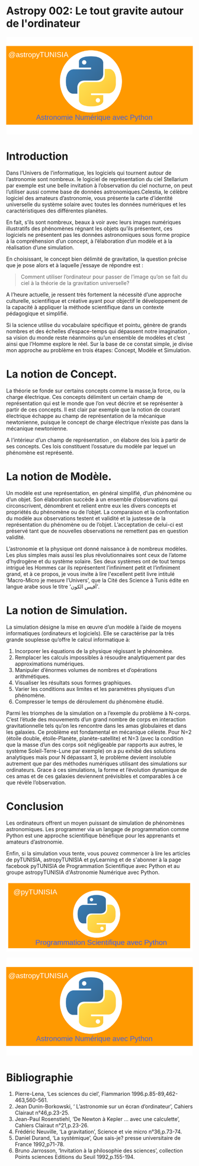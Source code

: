 <!--
author:   (c) riadh BEN NESSIB
email:    riadhbennessib@gmail.com
version:  0.1.0
language: fr
logo:     https://raw.githubusercontent.com/pyTUNISIA/home/master/images/astropy/astropyTUNISIA.png
comment:  astropyTUNISIA: Astronomie Numérique avec Python.
mode   :  Textbook
script:   https://pyodide-cdn2.iodide.io/v0.15.0/full/pyodide.js
@onload
window.languagePluginUrl = 'https://pyodide-cdn2.iodide.io/v0.15.0/full/'
window.pyodide_ready = false;
window.pyodide_modules = new Set()
window.py_packages = ["matplotlib", "numpy"]
window.loadModules = function() {
  languagePluginLoader.then(() => {
    console.log("pyodide is ready")
    if (window.py_packages) {

      for( let i = 0; i < window.py_packages.length; i++ ) {
        window.pyodide_modules.add(window.py_packages[i])
      }

      pyodide.loadPackage(window.py_packages).then(() => {
        console.log("all packages loaded")
        window.pyodide_ready = true;
      });
    }
    else {
      window.pyodide_ready = true;
    }
  })
}

window.loadModules()

@end

@Pyodide.eval: @Pyodide.eval_(@uid)

@Pyodide.eval_
<script>

function initPlot() {
try {

pyodide.runPython(`
import io, base64
try:
  img_str_
except NameError:
  img_str_ = {}

def plot(fig, id="plot-@0"):
  buf = io.BytesIO()
  fig.savefig(buf, format='png')
  buf.seek(0)
  img_str_[id] = "data:image/png;base64," + base64.b64encode(buf.read()).decode('UTF-8')
`)
} catch (e) {}
}

function copyPlot() {
  if ( pyodide.globals.img_str_["plot-@0"] ) {
    document.getElementById("plot-@0").src = pyodide.globals.img_str_["plot-@0"]
    document.getElementById("plot-@0").parentElement.style = ""
  }
}

////////////////////////////////////////////////////

function runPython() {
  if (window.pyodide_ready) {
    pyodide.globals.print = (...e) => { e = e.slice(0,-1); console.log(...e) };
    setTimeout(() => {
      try {
        initPlot()
        let fin = pyodide.runPython(`@input`)
        if (fin) {
          console.log(fin)
        }
        copyPlot()
        send.lia("LIA: stop")
      } catch(e) {
        //window.py_packages = ["matplotlib"]
        let module = e.message.match(/ModuleNotFoundError: No module named '([^']+)/g)
        if (! module) {
          console.error(e)
          //let msg = e.message.match(/File "<unknown>", line (\d+)\n.*\n.*\n.*/g)
          //window.console.log(msg[0])
          send.lia("LIA: stop")
        }
        else if (module.length != 0) {
          module = module[0].split("'")[1]
          if (window.pyodide_modules.has(module)) {
            console.error(e)
            send.lia("LIA: stop")
          } else {
            console.debug("downloading module =>", module)
            window.py_packages = [ module ]
            window.pyodide_ready = false
            window.loadModules()
            runPython()
          }
        }
        else {
          console.error(e)

          send.lia("LIA: stop")
        }
      }
    }, 100)
  } else {
    setTimeout(runPython, 234)
  }
}

runPython()

"LIA: wait";
</script>

<div id="pyplotdiv" style="display:none"><img id="plot-@0" /></div>

<script>
try {
if ( pyodide.globals.img_str_["plot-@0"] )
  document.getElementById("plot-@0").src = pyodide.globals.img_str_["plot-@0"]
  document.getElementById("plot-@0").parentElement.style = ""
} catch(e) {}

</script>

@end

-->


# Astropy 002: Le tout gravite autour de l'ordinateur
![](https://raw.githubusercontent.com/pyTUNISIA/home/master/images/astropy/astropyTUNISIA.png)


# Introduction

Dans l’Univers de l’informatique, les logiciels qui tournent autour de l’astronomie sont nombreux. le logiciel de représentation du ciel Stellarium par exemple est une belle invitation à l’observation du ciel nocturne, on peut l’utiliser aussi comme base de données astronomiques.Celestia, le célèbre logiciel des amateurs d’astronomie, vous présente la carte d’identité universelle du système solaire avec toutes les données numériques et les caractéristiques des différentes planètes.

En fait, s’ils sont nombreux, beaux à voir avec leurs images numériques illustratifs des phénomènes régnant les objets qu’ils présentent, ces logiciels ne présentent pas les données astronomiques sous forme propice à la compréhension d’un concept, à l’élaboration d’un modèle et à la réalisation d’une simulation.

En choisissant, le concept bien délimité de gravitation, la question précise que je pose alors et à laquelle j’essaye de répondre est : 

> Comment utiliser l’ordinateur pour passer de l’image qu’on se fait du ciel à la théorie de la gravitation universelle? 

A l’heure actuelle, je ressent très fortement la nécessité d’une approche culturelle, scientifique et créative ayant pour objectif le développement de la capacité à appliquer la méthode scientifique dans un contexte pédagogique et simplifié.

Si la science utilise du vocabulaire spécifique et pointu, génère de grands nombres et des échelles d’espace-temps qui dépassent notre imagination , sa vision du monde reste néanmoins qu’un ensemble de modèles et c’est ainsi que l’Homme explore le réel. Sur la base de ce constat simple, je divise mon approche au problème en trois étapes: Concept, Modèle et Simulation.

# La notion de Concept.

La théorie se fonde sur certains concepts comme la masse,la force, ou la charge électrique. Ces concepts délimitent un certain champ de représentation qui est le monde que l’on veut décrire et se représenter à partir de ces concepts. Il est clair par exemple que la notion de courant électrique échappe au champ de représentation de la mécanique newtonienne, puisque le concept de charge électrique n’existe pas dans la mécanique newtonienne.

A l’intérieur d’un champ de représentation , on élabore des lois à partir de ses concepts. Ces lois constituent l’ossature du modèle par lequel un phénomène est représenté.

# La notion de Modèle.

Un modèle est une représentation, en général simplifié, d’un phénomène ou d’un objet. Son élaboration succède à un ensemble d’observations qui circonscrivent, dénombrent et relient entre eux les divers concepts et propriétés du phénomène ou de l’objet. La comparaison et la confrontation du modèle aux observations testent et validité et la justesse de la représentation du phénomène ou de l’objet. L’acceptation de celui-ci est préservé tant que de nouvelles observations ne remettent pas en question validité. 

L’astronomie et la physique ont donné naissance à de nombreux modèles. Les plus simples mais aussi les plus révolutionnaires sont ceux de l’atome d’hydrogène et du système solaire. Ses deux systèmes ont de tout temps intrigué les Hommes car ils représentent l’infiniment petit et l’infiniment grand, et à ce propos, je vous invite à lire l'excellent petit livre intitulé ‘Macro-Micro je mesure l’Univers’, que la Cité des Science à Tunis édite en langue arabe sous le titre ‘أقيس الكون’.

# La notion de Simulation.

La simulation désigne la mise en œuvre d’un modèle à l’aide de moyens informatiques (ordinateurs et logiciels). Elle se caractérise par la très grande souplesse qu’offre le calcul informatique à:

1. Incorporer les équations de la physique régissant le phénomène.
2. Remplacer les calculs impossibles à résoudre analytiquement par des approximations numériques.
3. Manipuler d’énormes volumes de nombres et d’opérations arithmétiques.
4. Visualiser les résultats sous formes graphiques.
5. Varier les conditions aux limites et les paramètres physiques d’un phénomène.
6. Compresser le temps de déroulement du phénomène étudié.

Parmi les triomphes de la simulation on a l’exemple du problème à N-corps. C’est l’étude des mouvements d’un grand nombre de corps en interaction gravitationnelle tels qu’on les rencontre dans les amas globulaires et dans les galaxies. Ce problème est fondamental en mécanique céleste. Pour N=2 (étoile double, étoile-Planète, planète-satellite) et N=3 (avec la condition que la masse d’un des corps soit négligeable par rapports aux autres, le système Soleil-Terre-Lune par exemple) on a pu exhibé des solutions analytiques mais pour N dépassant 3, le problème devient insoluble autrement que par des méthodes numériques utilisant des simulations sur ordinateurs. Grace à ces simulations, la forme et l’évolution dynamique de ces amas et de ces galaxies deviennent prévisibles et comparables à ce que révèle l’observation.

# Conclusion

Les ordinateurs offrent un moyen puissant de simulation de phénomènes astronomiques. Les programmer via un langage de programmation comme Python est une approche scientifique bénéfique pour les apprenants et amateurs d’astronomie.

Enfin, si la simulation vous tente, vous pouvez commencer à lire les articles de pyTUNISIA, astropyTUNISIA et pyLearning et de s'abonner à la page facebook pyTUNISIA de Programmation Scientifique avec Python et au groupe astropyTUNISIA d'Astronomie Numérique avec Python.

![](https://raw.githubusercontent.com/pyTUNISIA/home/master/images/py/pyTUNISIA.png)

![](https://raw.githubusercontent.com/pyTUNISIA/home/master/images/astropy/astropyTUNISIA.png)



# Bibliographie

1. Pierre-Lena, ‘Les sciences du ciel’, Flammarion 1996.p.85-89,462-463,560-561.
2. Jean Dunin-Borkowski, ‘ L’astronomie sur un écran d’ordinateur’, Cahiers Clairaut n°46,p.23-25.
3. Jean-Paul Rosenstiehl, ‘De Newton à Kepler … avec une calculette’, Cahiers Clairaut n°21,p.23-26.
4. Frédéric Neuville, ‘La gravitation’, Science et vie micro n°36,p.73-74.
5. Daniel Durand, ‘La systémique’, Que sais-je? presse universitaire de France 1992,p71-78.
6. Bruno Jarrosson, ‘Invitation à la philosophie des sciences’, collection Points sciences Editions du Seuil 1992,p.155-194.



